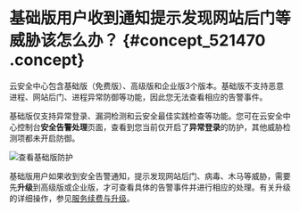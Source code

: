 # 基础版用户收到通知提示发现网站后门等威胁该怎么办？ {#concept_521470 .concept}

云安全中心包含基础版（免费版）、高级版和企业版3个版本。基础版不支持恶意进程、网站后门、进程异常防御等功能，因此您无法查看相应的告警事件。

基础版仅支持异常登录、漏洞检测和云安全最佳实践检查等功能。您可在云安全中心控制台**安全告警处理**页面，查看到您当前仅开启了**异常登录**的防护，其他威胁检测项都未开启防御。

![查看基础版防护](http://static-aliyun-doc.oss-cn-hangzhou.aliyuncs.com/assets/img/419723/156802233848800_zh-CN.png)

基础版用户如果收到安全告警通知，提示发现网站后门、病毒、木马等威胁，需要先**升级**到高级版或企业版，才可查看具体的告警事件并进行相应的处理。有关升级的详细操作，参见[服务续费与升级](../../../../intl.zh-CN/产品定价/服务续费与升级.md#)。

